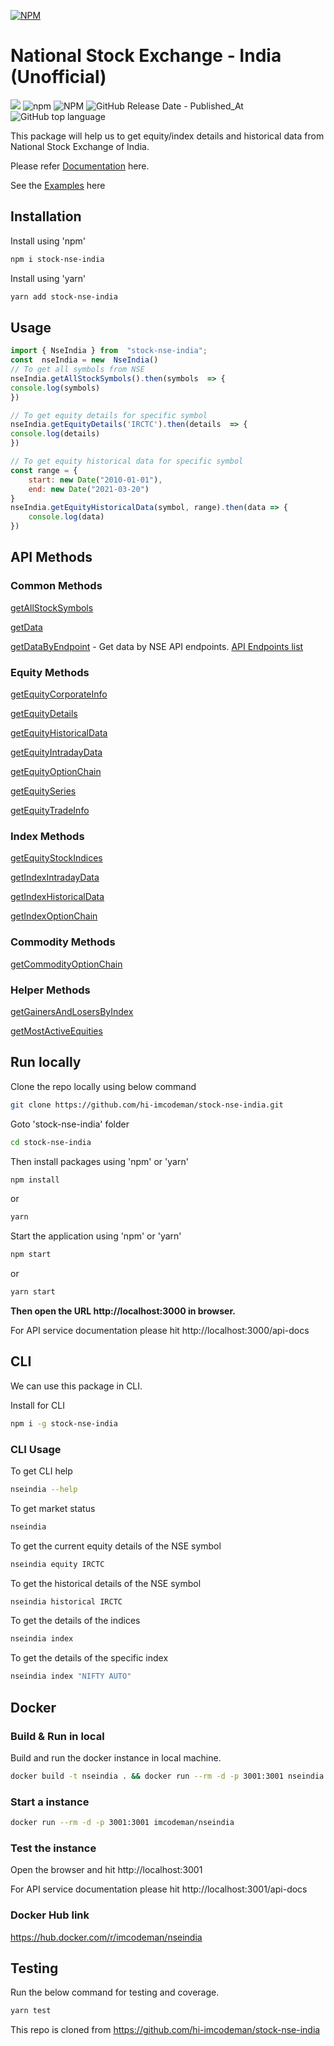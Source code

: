 
[![NPM](https://nodei.co/npm/stock-nse-india.png)](https://nodei.co/npm/stock-nse-india/)

# National Stock Exchange - India (Unofficial)

![](https://github.com/hi-imcodeman/stock-nse-india/workflows/CI/badge.svg) ![npm](https://img.shields.io/npm/dt/stock-nse-india) ![NPM](https://img.shields.io/npm/l/stock-nse-india) ![GitHub Release Date - Published_At](https://img.shields.io/github/release-date/hi-imcodeman/stock-nse-india) ![GitHub top language](https://img.shields.io/github/languages/top/hi-imcodeman/stock-nse-india)

This package will help us to get equity/index details and historical data from National Stock Exchange of India.

Please refer [Documentation](https://hi-imcodeman.github.io/stock-nse-india) here.

See the [Examples](https://github.com/hi-imcodeman/stock-nse-india/tree/master/examples) here

## Installation

Install using 'npm'

```sh
npm i stock-nse-india
```

Install using 'yarn'

```sh
yarn add stock-nse-india
```

## Usage

```javascript
import { NseIndia } from  "stock-nse-india";
const  nseIndia = new  NseIndia()
// To get all symbols from NSE
nseIndia.getAllStockSymbols().then(symbols  => {
console.log(symbols)
})

// To get equity details for specific symbol
nseIndia.getEquityDetails('IRCTC').then(details  => {
console.log(details)
})

// To get equity historical data for specific symbol
const range = {
    start: new Date("2010-01-01"),
    end: new Date("2021-03-20")
}
nseIndia.getEquityHistoricalData(symbol, range).then(data => {
    console.log(data)
})
```

## API Methods

### Common Methods
[getAllStockSymbols](https://hi-imcodeman.github.io/stock-nse-india/classes/index.nseindia.html#getallstocksymbols)

[getData](https://hi-imcodeman.github.io/stock-nse-india/classes/index.nseindia.html#getdata)

[getDataByEndpoint](https://hi-imcodeman.github.io/stock-nse-india/classes/index.nseindia.html#getdatabyendpoint) - Get data by NSE API endpoints. [API Endpoints list](https://hi-imcodeman.github.io/stock-nse-india/enums/index.apilist.html)

### Equity Methods
[getEquityCorporateInfo](https://hi-imcodeman.github.io/stock-nse-india/classes/index.nseindia.html#getequitycorporateinfo)

[getEquityDetails](https://hi-imcodeman.github.io/stock-nse-india/classes/index.nseindia.html#getequitydetails)

[getEquityHistoricalData](https://hi-imcodeman.github.io/stock-nse-india/classes/index.nseindia.html#getequityhistoricaldata)

[getEquityIntradayData](https://hi-imcodeman.github.io/stock-nse-india/classes/index.nseindia.html#getequityintradaydata)

[getEquityOptionChain](https://hi-imcodeman.github.io/stock-nse-india/classes/index.nseindia.html#getequityoptionchain)

[getEquitySeries](https://hi-imcodeman.github.io/stock-nse-india/classes/index.nseindia.html#getequityseries)

[getEquityTradeInfo](https://hi-imcodeman.github.io/stock-nse-india/classes/index.nseindia.html#getequitytradeinfo)

### Index Methods
[getEquityStockIndices](https://hi-imcodeman.github.io/stock-nse-india/classes/index.nseindia.html#getequitystockindices)

[getIndexIntradayData](https://hi-imcodeman.github.io/stock-nse-india/classes/index.nseindia.html#getindexintradaydata)

[getIndexHistoricalData](https://hi-imcodeman.github.io/stock-nse-india/classes/index.nseindia.html#getindexhistoricaldata)

[getIndexOptionChain](https://hi-imcodeman.github.io/stock-nse-india/classes/index.nseindia.html#getindexoptionchain)

### Commodity Methods
[getCommodityOptionChain](https://hi-imcodeman.github.io/stock-nse-india/classes/index.nseindia.html#getcommodityoptionchain)

### Helper Methods
[getGainersAndLosersByIndex](https://hi-imcodeman.github.io/stock-nse-india/modules/helpers.html#getgainersandlosersbyindex)

[getMostActiveEquities](https://hi-imcodeman.github.io/stock-nse-india/modules/helpers.html#getmostactiveequities)

## Run locally

Clone the repo locally using below command

```sh
git clone https://github.com/hi-imcodeman/stock-nse-india.git
```

Goto 'stock-nse-india' folder

```sh
cd stock-nse-india
```

Then install packages using 'npm' or 'yarn'

```sh
npm install
```

or

```sh
yarn
```

Start the application using 'npm' or 'yarn'

```sh
npm start
```

or

```sh
yarn start
```

**Then open the URL http://localhost:3000 in browser.**

For API service documentation please hit http://localhost:3000/api-docs

## CLI

We can use this package in CLI.

Install for CLI

```sh
npm i -g stock-nse-india
```

### CLI Usage

To get CLI help

```sh
nseindia --help
```

To get market status

```sh
nseindia
```

To get the current equity details of the NSE symbol

```sh
nseindia equity IRCTC
```

To get the historical details of the NSE symbol

```sh
nseindia historical IRCTC
```

To get the details of the indices

```sh
nseindia index
```

To get the details of the specific index

```sh
nseindia index "NIFTY AUTO"
```

## Docker

### Build & Run in local

Build and run the docker instance in local machine.

```sh
docker build -t nseindia . && docker run --rm -d -p 3001:3001 nseindia:latest
```

### Start a instance

```sh
docker run --rm -d -p 3001:3001 imcodeman/nseindia
```

### Test the instance

Open the browser and hit http://localhost:3001

For API service documentation please hit http://localhost:3001/api-docs

### Docker Hub link

https://hub.docker.com/r/imcodeman/nseindia


## Testing

Run the below command for testing and coverage.

```sh
yarn test
```

This repo is cloned from https://github.com/hi-imcodeman/stock-nse-india
